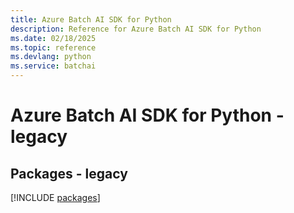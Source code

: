 ```yaml
---
title: Azure Batch AI SDK for Python
description: Reference for Azure Batch AI SDK for Python
ms.date: 02/18/2025
ms.topic: reference
ms.devlang: python
ms.service: batchai
---
```

# Azure Batch AI SDK for Python - legacy
## Packages - legacy
[!INCLUDE [packages](batch-ai-index.md)]
